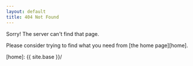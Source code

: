 ```yaml
---
layout: default
title: 404 Not Found
---
```

Sorry! The server can't find that page.

Please consider trying to find what you need from [the home page][home].


[home]: {{ site.base }}/
